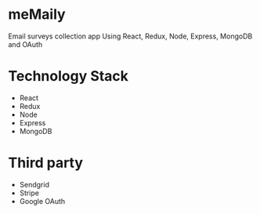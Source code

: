 # meMaily
Email surveys collection app Using React, Redux, Node, Express, MongoDB and OAuth

# Technology Stack
- React
- Redux
- Node
- Express
- MongoDB

# Third party
- Sendgrid
- Stripe
- Google OAuth
